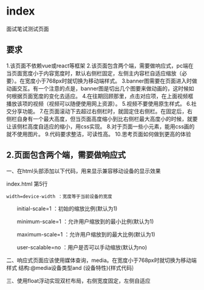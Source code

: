 # index
面试笔试测试页面


## 要求
1.该页面不依赖vue或react等框架
2.该页面包含两个端，需要做响应式，pc端在当页面宽度小于内容宽度时，默认右侧栏固定，左侧主内容栏自适应缩放（必要）。在宽度小于768px时就切换为移动端样式。
3.banner图需要在页面进入时做动画交互。有一个注意的点是，banner图是切出几个图要来做动画的，这时候如何根据页面宽度的变化去适应。
4.在往期回顾那里，点击对应项，在上面视频框播放该项的视频（视频可以随便使用网上资源）。
5.视频不要使用原生样式。
6.社交分享功能。
7.在页面滚动下去超过右侧栏时，就固定住右侧栏。在固定后，右侧栏自身有一个最大高度，但当页面高度缩小到比右侧栏最大高度小的时候，就要让该侧栏高度自适应的缩小，用css实现。
8.对于页面一些小元素，能用css画的就不使用图片。
9.代码要求整洁，可读性高。
10.思考页面如何做到更高的体验

## 2.页面包含两个端，需要做响应式
一、在html头部添加以下代码，用来显示兼容移动设备的显示效果

index.html 第5行<meta name="viewport" content="width=device-width, initial-scale=1, maximum-scale=1, user-scalable=no">

    width=device-width ：宽度等于当前设备的宽度

　　initial-scale=1 ：初始的缩放比例(默认为1)

　　minimum-scale=1 ：允许用户缩放到的最小比例(默认为1)

　　maximum-scale=1 ：允许用户缩放到的最大比例(默认为1)

　　user-scalable=no ：用户是否可以手动缩放(默认为no)

二、响应式页面应该使用媒体查询，media。在宽度小于768px时就切换为移动端样式
结构:@media设备类型and (设备特性){样式代码｝

三、使用float浮动实现双栏布局，右侧宽度固定，左侧自适应
